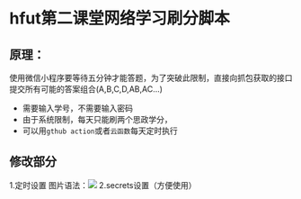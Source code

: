 # hfut第二课堂网络学习刷分脚本
## 原理：
使用微信小程序要等待五分钟才能答题，为了突破此限制，直接向抓包获取的接口提交所有可能的答案组合(A,B,C,D,AB,AC...)  
* 需要输入学号，不需要输入密码
* 由于系统限制，每天只能刷两个思政学分，
* 可以用`gthub action`或者`云函数`每天定时执行
## 修改部分
1.定时设置
图片语法：![](https://cdn.jsdelivr.net/gh/nekowu/SBsecondclassroom/tree/main/images/settime.png)
2.secrets设置（方便使用）


